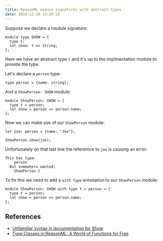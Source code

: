 ```yaml
---
title: ReasonML module signatures with abstract types
date: 2019-12-28 13:20:23
---
```


Suppose we declare a module signature:

```reasonml
module type SHOW = {
  type t;
  let show: t => string;
};
```

Here we have an abstract type `t` and it's up to the implmentation module to provide the type.

Let's declare a `person` type:

```reasonml
type person = {name: string};
```

And a `ShowPerson: SHOW` module:

```reasonml
module ShowPerson: SHOW = {
  type t = person;
  let show = person => person.name;
};
```

Now we can make use of our `ShowPerson` module:

```reasonml
let joe: person = {name: "Joe"};

ShowPerson.show(joe);
```

Unfortunately on that last line the referemce to `joe` is causing an error:

```
This has type:
    person
  But somewhere wanted:
    ShowPerson.t
```

To fix this we need to add a `with type` annotation to our `ShowPerson` module:

```reasonml
module ShowPerson: SHOW with type t = person = {
  type t = person;
  let show = person => person.name;
};
```

## References

- [Unfamiliar syntax in documentation for Show](https://github.com/reazen/relude/issues/193)
- [Type Classes in ReasonML: A World of Functions for Free](https://dev.to/mlms13/type-classes-in-reasonml-a-world-of-functions-for-free-2lag)
